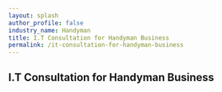 ```yaml
---
layout: splash 
author_profile: false 
industry_name: Handyman
title: I.T Consultation for Handyman Business
permalink: /it-consultation-for-handyman-business
---
```


## I.T Consultation for Handyman Business